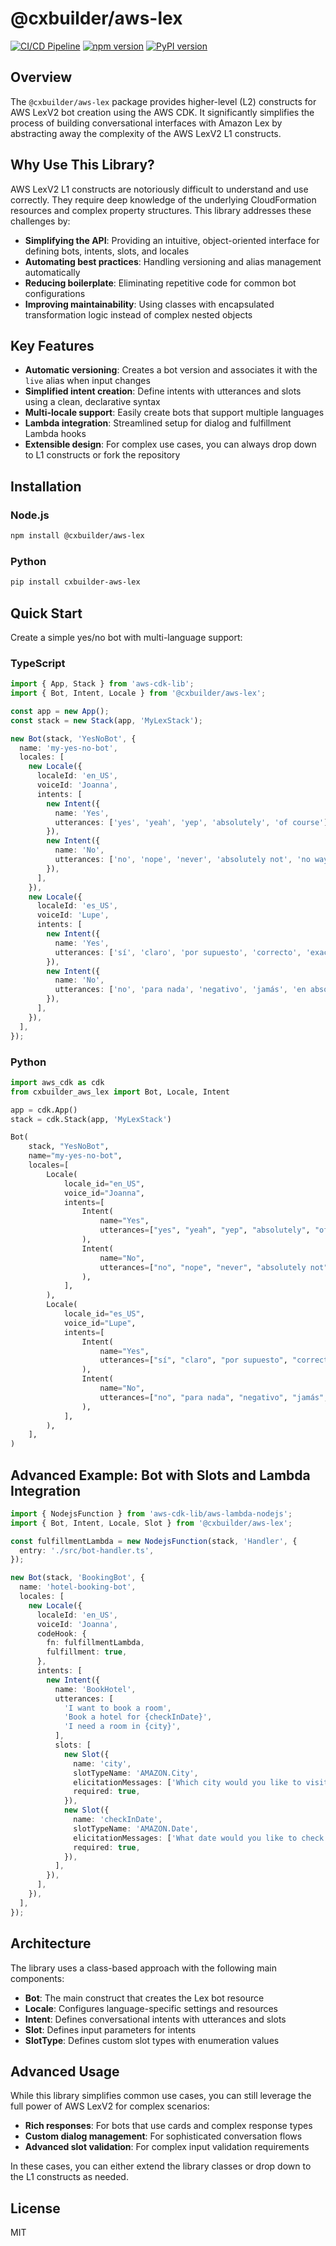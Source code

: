 # @cxbuilder/aws-lex

[![CI/CD Pipeline](https://github.com/cxbuilder/aws-lex/actions/workflows/ci-cd.yml/badge.svg)](https://github.com/cxbuilder/aws-lex/actions/workflows/ci-cd.yml)
[![npm version](https://badge.fury.io/js/@cxbuilder%2Faws-lex.svg)](https://badge.fury.io/js/@cxbuilder%2Faws-lex)
[![PyPI version](https://badge.fury.io/py/cxbuilder-aws-lex.svg)](https://badge.fury.io/py/cxbuilder-aws-lex)

## Overview

The `@cxbuilder/aws-lex` package provides higher-level (L2) constructs for AWS LexV2 bot creation using the AWS CDK. It significantly simplifies the process of building conversational interfaces with Amazon Lex by abstracting away the complexity of the AWS LexV2 L1 constructs.

## Why Use This Library?

AWS LexV2 L1 constructs are notoriously difficult to understand and use correctly. They require deep knowledge of the underlying CloudFormation resources and complex property structures. This library addresses these challenges by:

- **Simplifying the API**: Providing an intuitive, object-oriented interface for defining bots, intents, slots, and locales
- **Automating best practices**: Handling versioning and alias management automatically
- **Reducing boilerplate**: Eliminating repetitive code for common bot configurations
- **Improving maintainability**: Using classes with encapsulated transformation logic instead of complex nested objects

## Key Features

- **Automatic versioning**: Creates a bot version and associates it with the `live` alias when input changes
- **Simplified intent creation**: Define intents with utterances and slots using a clean, declarative syntax
- **Multi-locale support**: Easily create bots that support multiple languages
- **Lambda integration**: Streamlined setup for dialog and fulfillment Lambda hooks
- **Extensible design**: For complex use cases, you can always drop down to L1 constructs or fork the repository

## Installation

### Node.js

```bash
npm install @cxbuilder/aws-lex
```

### Python

```bash
pip install cxbuilder-aws-lex
```

## Quick Start

Create a simple yes/no bot with multi-language support:

### TypeScript

```typescript
import { App, Stack } from 'aws-cdk-lib';
import { Bot, Intent, Locale } from '@cxbuilder/aws-lex';

const app = new App();
const stack = new Stack(app, 'MyLexStack');

new Bot(stack, 'YesNoBot', {
  name: 'my-yes-no-bot',
  locales: [
    new Locale({
      localeId: 'en_US',
      voiceId: 'Joanna',
      intents: [
        new Intent({
          name: 'Yes',
          utterances: ['yes', 'yeah', 'yep', 'absolutely', 'of course'],
        }),
        new Intent({
          name: 'No',
          utterances: ['no', 'nope', 'never', 'absolutely not', 'no way'],
        }),
      ],
    }),
    new Locale({
      localeId: 'es_US',
      voiceId: 'Lupe',
      intents: [
        new Intent({
          name: 'Yes',
          utterances: ['sí', 'claro', 'por supuesto', 'correcto', 'exacto'],
        }),
        new Intent({
          name: 'No',
          utterances: ['no', 'para nada', 'negativo', 'jamás', 'en absoluto'],
        }),
      ],
    }),
  ],
});
```

### Python

```python
import aws_cdk as cdk
from cxbuilder_aws_lex import Bot, Locale, Intent

app = cdk.App()
stack = cdk.Stack(app, 'MyLexStack')

Bot(
    stack, "YesNoBot",
    name="my-yes-no-bot",
    locales=[
        Locale(
            locale_id="en_US",
            voice_id="Joanna",
            intents=[
                Intent(
                    name="Yes",
                    utterances=["yes", "yeah", "yep", "absolutely", "of course"],
                ),
                Intent(
                    name="No",
                    utterances=["no", "nope", "never", "absolutely not", "no way"],
                ),
            ],
        ),
        Locale(
            locale_id="es_US",
            voice_id="Lupe",
            intents=[
                Intent(
                    name="Yes",
                    utterances=["sí", "claro", "por supuesto", "correcto", "exacto"],
                ),
                Intent(
                    name="No",
                    utterances=["no", "para nada", "negativo", "jamás", "en absoluto"],
                ),
            ],
        ),
    ],
)
```

## Advanced Example: Bot with Slots and Lambda Integration

```typescript
import { NodejsFunction } from 'aws-cdk-lib/aws-lambda-nodejs';
import { Bot, Intent, Locale, Slot } from '@cxbuilder/aws-lex';

const fulfillmentLambda = new NodejsFunction(stack, 'Handler', {
  entry: './src/bot-handler.ts',
});

new Bot(stack, 'BookingBot', {
  name: 'hotel-booking-bot',
  locales: [
    new Locale({
      localeId: 'en_US',
      voiceId: 'Joanna',
      codeHook: {
        fn: fulfillmentLambda,
        fulfillment: true,
      },
      intents: [
        new Intent({
          name: 'BookHotel',
          utterances: [
            'I want to book a room',
            'Book a hotel for {checkInDate}',
            'I need a room in {city}',
          ],
          slots: [
            new Slot({
              name: 'city',
              slotTypeName: 'AMAZON.City',
              elicitationMessages: ['Which city would you like to visit?'],
              required: true,
            }),
            new Slot({
              name: 'checkInDate',
              slotTypeName: 'AMAZON.Date',
              elicitationMessages: ['What date would you like to check in?'],
              required: true,
            }),
          ],
        }),
      ],
    }),
  ],
});
```

## Architecture

The library uses a class-based approach with the following main components:

- **Bot**: The main construct that creates the Lex bot resource
- **Locale**: Configures language-specific settings and resources
- **Intent**: Defines conversational intents with utterances and slots
- **Slot**: Defines input parameters for intents
- **SlotType**: Defines custom slot types with enumeration values

## Advanced Usage

While this library simplifies common use cases, you can still leverage the full power of AWS LexV2 for complex scenarios:

- **Rich responses**: For bots that use cards and complex response types
- **Custom dialog management**: For sophisticated conversation flows
- **Advanced slot validation**: For complex input validation requirements

In these cases, you can either extend the library classes or drop down to the L1 constructs as needed.

## License

MIT
